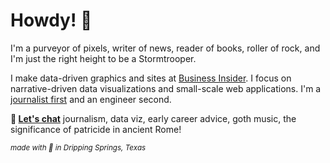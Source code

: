 # Howdy! 🤠
I'm a purveyor of pixels, writer of news, reader of books, roller of rock, and I'm just the right height to be a Stormtrooper.

I make data-driven graphics and sites at [Business Insider](https://www.businessinsider.com/category/sawyer-click). I focus on narrative-driven data visualizations and small-scale web applications. I'm a [journalist first](https://medium.com/@matthew_daniels/the-journalist-engineer-c9c1a72b993f) and an engineer second.

**📮 [Let's chat](mailto:sawyer@hey.com)** journalism, data viz, early career advice, goth music, the significance of patricide in ancient Rome!

<sub>*made with 🖤 in Dripping Springs, Texas*</sub>
